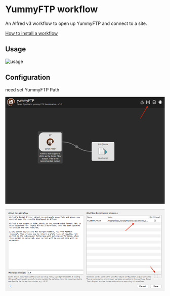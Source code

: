 
# YummyFTP workflow

An Alfred v3 workflow to open up YummyFTP and connect to a site.

[How to install a workflow](http://support.alfredapp.com/workflows:installing)

## Usage

![usage](https://github.com/hellolibo/alfred-open-in-yummy/blob/master/assets/demo_usage.gif)

## Configuration

need set YummyFTP Path

![configuration1](https://github.com/hellolibo/alfred-open-in-yummy/blob/master/assets/demo_set_variable1.png)

![configuration2](https://github.com/hellolibo/alfred-open-in-yummy/blob/master/assets/demo_set_variable2.png)